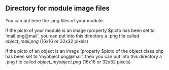 
Directory for module image files
--------------------------------

You can put here the .png files of your module:


If the picto of your module is an image (property $picto has been set to 'mail.png@mail', you can put into this
directory a .png file called *object_mail.png* (16x16 or 32x32 pixels)


If the picto of an object is an image (property $picto of the object.class.php has been set to 'myobject.png@mail', then you can put into this
directory a .png file called *object_myobject.png* (16x16 or 32x32 pixels)

